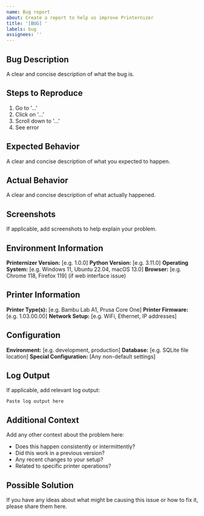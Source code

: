 ```yaml
---
name: Bug report
about: Create a report to help us improve Printernizer
title: '[BUG] '
labels: bug
assignees: ''
---
```


## Bug Description
A clear and concise description of what the bug is.

## Steps to Reproduce
1. Go to '...'
2. Click on '...'
3. Scroll down to '...'
4. See error

## Expected Behavior
A clear and concise description of what you expected to happen.

## Actual Behavior
A clear and concise description of what actually happened.

## Screenshots
If applicable, add screenshots to help explain your problem.

## Environment Information
**Printernizer Version:** [e.g. 1.0.0]
**Python Version:** [e.g. 3.11.0]
**Operating System:** [e.g. Windows 11, Ubuntu 22.04, macOS 13.0]
**Browser:** [e.g. Chrome 118, Firefox 119] (if web interface issue)

## Printer Information
**Printer Type(s):** [e.g. Bambu Lab A1, Prusa Core One]
**Printer Firmware:** [e.g. 1.03.00.00]
**Network Setup:** [e.g. WiFi, Ethernet, IP addresses]

## Configuration
**Environment:** [e.g. development, production]
**Database:** [e.g. SQLite file location]
**Special Configuration:** [Any non-default settings]

## Log Output
If applicable, add relevant log output:
```
Paste log output here
```

## Additional Context
Add any other context about the problem here:
- Does this happen consistently or intermittently?
- Did this work in a previous version?
- Any recent changes to your setup?
- Related to specific printer operations?

## Possible Solution
If you have any ideas about what might be causing this issue or how to fix it, please share them here.